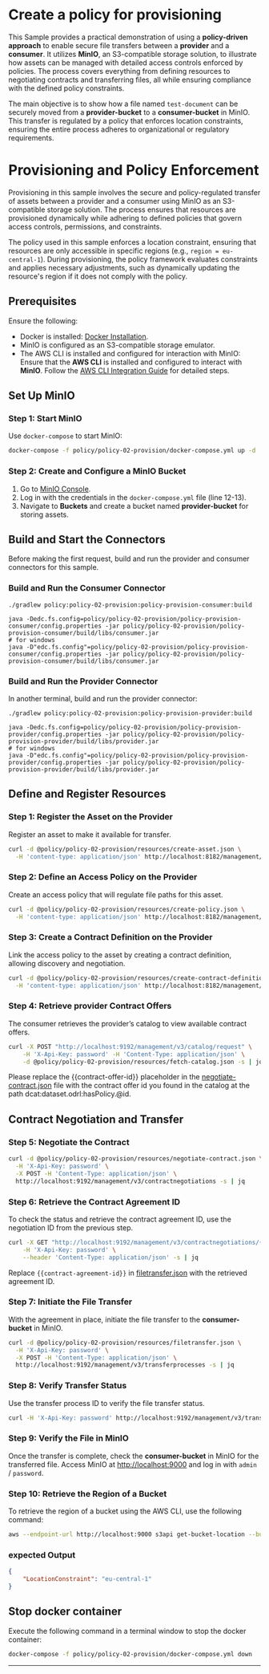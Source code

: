 # Create a policy for provisioning 

This Sample provides a practical demonstration of using a **policy-driven approach** to enable secure file transfers between a **provider** and a **consumer**. It utilizes **MinIO**, an S3-compatible storage solution, to illustrate how assets can be managed with detailed access controls enforced by policies. The process covers everything from defining resources to negotiating contracts and transferring files, all while ensuring compliance with the defined policy constraints.

The main objective is to show how a file named `test-document` can be securely moved from a **provider-bucket** to a **consumer-bucket** in MinIO. This transfer is regulated by a policy that enforces location constraints, ensuring the entire process adheres to organizational or regulatory requirements.

# Provisioning and Policy Enforcement

Provisioning in this sample involves the secure and policy-regulated transfer of assets between a provider and a consumer using MinIO as an S3-compatible storage solution. The process ensures that resources are provisioned dynamically while adhering to defined policies that govern access controls, permissions, and constraints.

The policy used in this sample enforces a location constraint, ensuring that resources are only accessible in specific regions (e.g., `region = eu-central-1`). During provisioning, the policy framework evaluates constraints and applies necessary adjustments, such as dynamically updating the resource's region if it does not comply with the policy.



## Prerequisites

Ensure the following:
- Docker is installed: [Docker Installation](https://docs.docker.com/engine/install/).
- MinIO is configured as an S3-compatible storage emulator.
- The AWS CLI is installed and configured for interaction with MinIO: Ensure that the **AWS CLI** is installed and configured to interact with **MinIO**. Follow the [AWS CLI Integration Guide](https://min.io/docs/minio/linux/integrations/aws-cli-with-minio.html) for detailed steps.


## Set Up MinIO

### Step 1: Start MinIO

Use `docker-compose` to start MinIO:

```bash
docker-compose -f policy/policy-02-provision/docker-compose.yml up -d
```

### Step 2: Create and Configure a MinIO Bucket

1. Go to [MinIO Console](http://localhost:9001).
2. Log in with the credentials in the `docker-compose.yml` file (line 12-13).
3. Navigate to **Buckets** and create a bucket named **provider-bucket** for storing assets.

## Build and Start the Connectors

Before making the first request, build and run the provider and consumer connectors for this sample.

### Build and Run the Consumer Connector

```shell
./gradlew policy:policy-02-provision:policy-provision-consumer:build

java -Dedc.fs.config=policy/policy-02-provision/policy-provision-consumer/config.properties -jar policy/policy-02-provision/policy-provision-consumer/build/libs/consumer.jar
# for windows
java -D"edc.fs.config"=policy/policy-02-provision/policy-provision-consumer/config.properties -jar policy/policy-02-provision/policy-provision-consumer/build/libs/consumer.jar
```

### Build and Run the Provider Connector

In another terminal, build and run the provider connector:

```shell
./gradlew policy:policy-02-provision:policy-provision-provider:build

java -Dedc.fs.config=policy/policy-02-provision/policy-provision-provider/config.properties -jar policy/policy-02-provision/policy-provision-provider/build/libs/provider.jar
# for windows
java -D"edc.fs.config"=policy/policy-02-provision/policy-provision-provider/config.properties -jar policy/policy-02-provision/policy-provision-provider/build/libs/provider.jar
```

## Define and Register Resources


### Step 1: Register the Asset on the Provider

Register an asset to make it available for transfer.

```bash
curl -d @policy/policy-02-provision/resources/create-asset.json \
  -H 'content-type: application/json' http://localhost:8182/management/v3/assets -s | jq
```

### Step 2: Define an Access Policy on the Provider

Create an access policy that will regulate file paths for this asset.

```bash
curl -d @policy/policy-02-provision/resources/create-policy.json \
  -H 'content-type: application/json' http://localhost:8182/management/v3/policydefinitions -s | jq
```

### Step 3: Create a Contract Definition on the Provider

Link the access policy to the asset by creating a contract definition, allowing discovery and negotiation.

```bash
curl -d @policy/policy-02-provision/resources/create-contract-definition.json \
  -H 'content-type: application/json' http://localhost:8182/management/v3/contractdefinitions -s | jq
```

### Step 4: Retrieve provider Contract Offers

The consumer retrieves the provider’s catalog to view available contract offers.

```bash
curl -X POST "http://localhost:9192/management/v3/catalog/request" \
    -H 'X-Api-Key: password' -H 'Content-Type: application/json' \
    -d @policy/policy-02-provision/resources/fetch-catalog.json -s | jq
```

Please replace the {{contract-offer-id}} placeholder in the [negotiate-contract.json](resources/negotiate-contract.json) file with the contract offer id you found in the catalog at the path dcat:dataset.odrl:hasPolicy.@id.



## Contract Negotiation and Transfer

### Step 5: Negotiate the Contract


```bash
curl -d @policy/policy-02-provision/resources/negotiate-contract.json \
  -H 'X-Api-Key: password' \
  -X POST -H 'Content-Type: application/json' \
  http://localhost:9192/management/v3/contractnegotiations -s | jq
```

### Step 6: Retrieve the Contract Agreement ID

To check the status and retrieve the contract agreement ID, use the negotiation ID from the previous step.

```bash
curl -X GET "http://localhost:9192/management/v3/contractnegotiations/{{contract-negotiation-id}}" \
    -H 'X-Api-Key: password' \
    --header 'Content-Type: application/json' -s | jq
```

Replace `{{contract-agreement-id}}` in [filetransfer.json](resources/filetransfer.json) with the retrieved agreement ID.

### Step 7: Initiate the File Transfer

With the agreement in place, initiate the file transfer to the **consumer-bucket** in MinIO.

```bash
curl -d @policy/policy-02-provision/resources/filetransfer.json \
  -H 'X-Api-Key: password' \
  -X POST -H 'Content-Type: application/json' \
  http://localhost:9192/management/v3/transferprocesses -s | jq
```

### Step 8: Verify Transfer Status

Use the transfer process ID to verify the file transfer status.

```bash
curl -H 'X-Api-Key: password' http://localhost:9192/management/v3/transferprocesses/<transfer-process-id> -s | jq
```

### Step 9: Verify the File in MinIO

Once the transfer is complete, check the **consumer-bucket** in MinIO for the transferred file. Access MinIO at [http://localhost:9000](http://localhost:9000) and log in with `admin` / `password`.


### Step 10: Retrieve the Region of a Bucket

To retrieve the region of a bucket using the AWS CLI, use the following command:

```bash
aws --endpoint-url http://localhost:9000 s3api get-bucket-location --bucket <bucket-name>
```
### expected Output

```json
{
    "LocationConstraint": "eu-central-1"
}
```
## Stop docker container
Execute the following command in a terminal window to stop the docker container:
```bash
docker-compose -f policy/policy-02-provision/docker-compose.yml down
```

---
